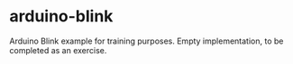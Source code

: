arduino-blink
=============

Arduino Blink example for training purposes. Empty implementation, to be completed as an exercise.
